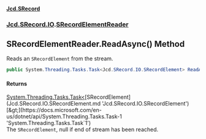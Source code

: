 #### [Jcd.SRecord](index.md 'index')
### [Jcd.SRecord.IO](Jcd.SRecord.IO.md 'Jcd.SRecord.IO').[SRecordElementReader](Jcd.SRecord.IO.SRecordElementReader.md 'Jcd.SRecord.IO.SRecordElementReader')

## SRecordElementReader.ReadAsync() Method

Reads an `SRecordElement` from the stream.

```csharp
public System.Threading.Tasks.Task<Jcd.SRecord.IO.SRecordElement> ReadAsync();
```

#### Returns
[System.Threading.Tasks.Task&lt;](https://docs.microsoft.com/en-us/dotnet/api/System.Threading.Tasks.Task-1 'System.Threading.Tasks.Task`1')[SRecordElement](Jcd.SRecord.IO.SRecordElement.md 'Jcd.SRecord.IO.SRecordElement')[&gt;](https://docs.microsoft.com/en-us/dotnet/api/System.Threading.Tasks.Task-1 'System.Threading.Tasks.Task`1')  
The `SRecordElement`, null if end of stream has been reached.